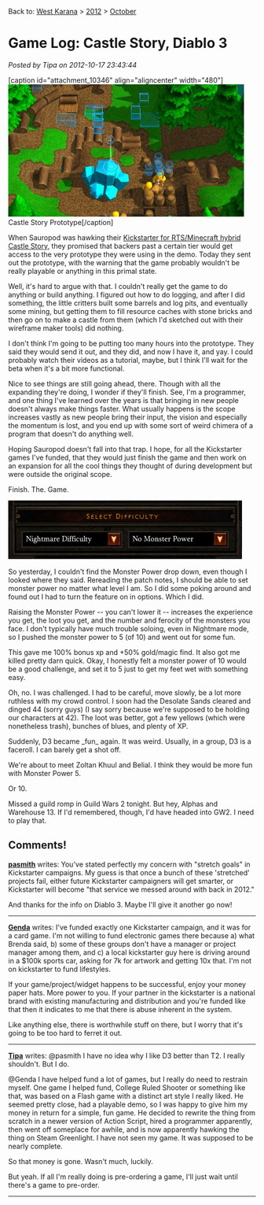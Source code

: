 Back to: [West Karana](/posts/westkarana.md) > [2012](/posts/2012/westkarana.md) > [October](./westkarana.md)
# Game Log: Castle Story, Diablo 3

*Posted by Tipa on 2012-10-17 23:43:44*

[caption id="attachment\_10346" align="aligncenter" width="480"][![](../../../uploads/2012/10/Castle-Story-Prototype-2012-10-17-23-46-33-27-480x269.jpg "Castle Story Prototype")](../../../uploads/2012/10/Castle-Story-Prototype-2012-10-17-23-46-33-27.jpg) Castle Story Prototype[/caption]

When Sauropod was hawking their [Kickstarter for RTS/Minecraft hybrid Castle Story](http://www.kickstarter.com/projects/902505202/castle-story), they promised that backers past a certain tier would get access to the very prototype they were using in the demo. Today they sent out the prototype, with the warning that the game probably wouldn't be really playable or anything in this primal state.

Well, it's hard to argue with that. I couldn't really get the game to do anything or build anything. I figured out how to do logging, and after I did something, the little critters built some barrels and log pits, and eventually some mining, but getting them to fill resource caches with stone bricks and then go on to make a castle from them (which I'd sketched out with their wireframe maker tools) did nothing.

I don't think I'm going to be putting too many hours into the prototype. They said they would send it out, and they did, and now I have it, and yay. I could probably watch their videos as a tutorial, maybe, but I think I'll wait for the beta when it's a bit more functional.

Nice to see things are still going ahead, there. Though with all the expanding they're doing, I wonder if they'll finish. See, I'm a programmer, and one thing I've learned over the years is that bringing in new people doesn't always make things faster. What usually happens is the scope increases vastly as new people bring their input, the vision and especially the momentum is lost, and you end up with some sort of weird chimera of a program that doesn't do anything well.

Hoping Sauropod doesn't fall into that trap. I hope, for all the Kickstarter games I've funded, that they would just finish the game and then work on an expansion for all the cool things they thought of during development but were outside the original scope.

Finish. The. Game.

[![](../../../uploads/2012/10/Diablo-III-2012-10-17-22-17-32-35.jpg "Diablo III")](../../../uploads/2012/10/Diablo-III-2012-10-17-22-17-32-35.jpg)

So yesterday, I couldn't find the Monster Power drop down, even though I looked where they said. Rereading the patch notes, I should be able to set monster power no matter what level I am. So I did some poking around and found out I had to turn the feature on in options. Which I did. 

Raising the Monster Power -- you can't lower it -- increases the experience you get, the loot you get, and the number and ferocity of the monsters you face. I don't typically have much trouble soloing, even in Nightmare mode, so I pushed the monster power to 5 (of 10) and went out for some fun.

This gave me 100% bonus xp and +50% gold/magic find. It also got me killed pretty darn quick. Okay, I honestly felt a monster power of 10 would be a good challenge, and set it to 5 just to get my feet wet with something easy.

Oh, no. I was challenged. I had to be careful, move slowly, be a lot more ruthless with my crowd control. I soon had the Desolate Sands cleared and dinged 44 (sorry guys) (I say sorry because we're supposed to be holding our characters at 42). The loot was better, got a few yellows (which were nonetheless trash), bunches of blues, and plenty of XP.

Suddenly, D3 became \_fun\_ again. It was weird. Usually, in a group, D3 is a faceroll. I can barely get a shot off.

We're about to meet Zoltan Khuul and Belial. I think they would be more fun with Monster Power 5.

Or 10.

Missed a guild romp in Guild Wars 2 tonight. But hey, Alphas and Warehouse 13. If I'd remembered, though, I'd have headed into GW2. I need to play that.

## Comments!

**[pasmith](http://dragonchasers.com)** writes: You've stated perfectly my concern with "stretch goals" in Kickstarter campaigns. My guess is that once a bunch of these 'stretched' projects fail, either future Kickstarter campaigners will get smarter, or Kickstarter will become "that service we messed around with back in 2012."

And thanks for the info on Diablo 3. Maybe I'll give it another go now!

---

**[Genda](http://thegroucygamer.squarespace.com)** writes: I've funded exactly one Kickstarter campaign, and it was for a card game. I'm not willing to fund electronic games there because a) what Brenda said, b) some of these groups don't have a manager or project manager among them, and c) a local kickstarter guy here is driving around in a $100k sports car, asking for 7k for artwork and getting 10x that. I'm not on kickstarter to fund lifestyles.

If your game/project/widget happens to be successful, enjoy your money paper hats. More power to you. If your partner in the kickstarter is a national brand with existing manufacturing and distribution and you're funded like that then it indicates to me that there is abuse inherent in the system.

Like anything else, there is worthwhile stuff on there, but I worry that it's going to be too hard to ferret it out.

---

**[Tipa](https://chasingdings.com)** writes: @pasmith I have no idea why I like D3 better than T2. I really shouldn't. But I do.

@Genda I have helped fund a lot of games, but I really do need to restrain myself. One game I helped fund, College Ruled Shooter or something like that, was based on a Flash game with a distinct art style I really liked. He seemed pretty close, had a playable demo, so I was happy to give him my money in return for a simple, fun game. He decided to rewrite the thing from scratch in a newer version of Action Script, hired a programmer apparently, then went off someplace for awhile, and is now apparently hawking the thing on Steam Greenlight. I have not seen my game. It was supposed to be nearly complete.

So that money is gone. Wasn't much, luckily.

But yeah. If all I'm really doing is pre-ordering a game, I'll just wait until there's a game to pre-order.

---

